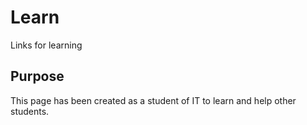 # Learn
Links for learning

## Purpose
This page has been created as a student of IT to learn and help other students.
